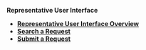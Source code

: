 
<strong>Representative User Interface<strong>
<ul>
<li><a href="/articles/DPM/03_Representative_User_Interface/01_Representantive_User_Interface_Overview.md">Representative User Interface Overview</a></li>
<li><a href="/articles/DPM/03_Representative_User_Interface/02_Representantive_User_Interface_Search.md">Search a Request</li>
<li><a href="/articles/DPM/03_Representative_User_Interface/03_Representantive_User_Interface_Submit.md">Submit a Request</li>

</ul>
